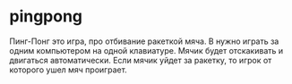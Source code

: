 # pingpong
Пинг-Понг это игра, про отбивание ракеткой мяча. 
В нужно играть за одним компьютером на одной клавиатуре.
Мячик будет отскакивать и двигаться автоматически. 
Если мячик уйдет за ракетку, то игрок от которого ушел мяч проиграет.
